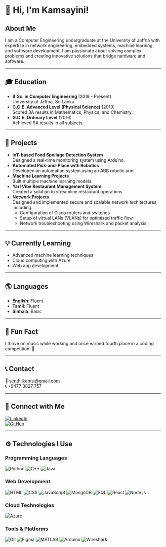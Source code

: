 # 👋 Hi, I'm Kamsayini!

## About Me
I am a Computer Engineering undergraduate at the University of Jaffna with expertise in network engineering, embedded systems, machine learning, and software development. I am passionate about solving complex problems and creating innovative solutions that bridge hardware and software.

---

## 🎓 Education
- **B.Sc. in Computer Engineering** (2019 - Present)  
  University of Jaffna, Sri Lanka  
- **G.C.E. Advanced Level (Physical Science)** (2019)  
  Scored 3A results in Mathematics, Physics, and Chemistry.  
- **G.C.E. Ordinary Level** (2016)  
  Achieved 9A results in all subjects.

---

## 📂 Projects
- **IoT-based Food Spoilage Detection System**  
  Designed a real-time monitoring system using Arduino.  
- **Automated Pick-and-Place with Robotics**  
  Developed an automation system using an ABB robotic arm.  
- **Machine Learning Projects**  
  Built multiple machine learning models.
- **Yarl Vibe Restaurant Management System**  
  Created a solution to streamline restaurant operations.  
- **Network Projects**  
  Designed and implemented secure and scalable network architectures, including:  
  - Configuration of Cisco routers and switches  
  - Setup of virtual LANs (VLANs) for optimized traffic flow  
  - Network troubleshooting using Wireshark and packet analysis  

---

## 💡 Currently Learning
- Advanced machine learning techniques  
- Cloud computing with Azure  
- Web app development

---

## 🌎 Languages
- **English**: Fluent  
- **Tamil**: Fluent  
- **Sinhala**: Basic  

---

## 🎵 Fun Fact
I thrive on music while working and once earned fourth place in a coding competition! 🎉  

---

## 📞 Contact
📧 [senthilkamsi@gmail.com](mailto:senthilkamsi@gmail.com)  
📞 +9477 3827 757  

---

## 🔗 Connect with Me  
[![LinkedIn](https://img.shields.io/badge/LinkedIn-0A66C2?style=flat&logo=linkedin&logoColor=white)](https://www.linkedin.com/in/sivasenthinathan-kamsayini-1b7399287/recent-activity/all/)  
[![GitHub](https://img.shields.io/badge/GitHub-181717?style=flat&logo=github&logoColor=white)](https://github.com/Kamsayini/Kamsayini)

---

## ⚙️ Technologies I Use

### Programming Languages
![Python](https://img.shields.io/badge/Python-3776AB?style=flat&logo=python&logoColor=white)
![C++](https://img.shields.io/badge/C++-00599C?style=flat&logo=c%2B%2B&logoColor=white)
![Java](https://img.shields.io/badge/Java-007396?style=flat&logo=java&logoColor=white)

### Web Development
![HTML](https://img.shields.io/badge/HTML5-E34F26?style=flat&logo=html5&logoColor=white)
![CSS](https://img.shields.io/badge/CSS3-1572B6?style=flat&logo=css3&logoColor=white)
![JavaScript](https://img.shields.io/badge/JavaScript-F7DF1E?style=flat&logo=javascript&logoColor=black)
![MongoDB](https://img.shields.io/badge/MongoDB-47A248?style=flat&logo=mongodb&logoColor=white)
![SQL](https://img.shields.io/badge/SQL-CC2927?style=flat&logo=microsoftsqlserver&logoColor=white)
![React](https://img.shields.io/badge/React-61DAFB?style=flat&logo=react&logoColor=black)
![Node.js](https://img.shields.io/badge/Node.js-339933?style=flat&logo=nodedotjs&logoColor=white)

### Cloud Technologies
![Azure](https://img.shields.io/badge/Azure-0078D4?style=flat&logo=microsoftazure&logoColor=white)

### Tools & Platforms
![Git](https://img.shields.io/badge/Git-F05032?style=flat&logo=git&logoColor=white)
![Figma](https://img.shields.io/badge/Figma-F24E1E?style=flat&logo=figma&logoColor=white)
![MATLAB](https://img.shields.io/badge/MATLAB-0076A8?style=flat&logo=mathworks&logoColor=white)
![Arduino](https://img.shields.io/badge/Arduino-00979D?style=flat&logo=arduino&logoColor=white)
![Wireshark](https://img.shields.io/badge/Wireshark-1679A7?style=flat&logo=wireshark&logoColor=white)
